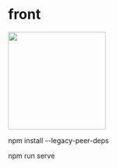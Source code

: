 # front

<a href="https://github.com/d2-projects/Neuro-Network" target="_blank"><img src="https://raw.githubusercontent.com/FairyEver/Neuro-Network/master/docs/image/Neuro-Network@2x.png" width="200"></a>

npm install --legacy-peer-deps

npm run serve
